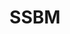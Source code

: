 ---
title: SSBM
crosslinks:
- smashbros
- SSBPM
- smashgifs
- Kappa
- xdfp
- youtubot
- xkcd
- u_imguralbumbot
- smashcirclejerk
- FuckFalco
- autourbanbot
- AskElectronics
- livven
- AskReddit
- gaming
- SubredditDrama
- subreddit_stats
- nintendo
- customGCC
- buildapc
---